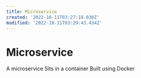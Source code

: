 ```yaml
---
title: Microservice
created: '2022-10-11T03:27:18.036Z'
modified: '2022-10-11T03:29:43.434Z'
---
```


# Microservice

A microservice
Sits in a container
Built using Docker
